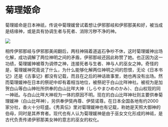 # 菊理姬命

菊理姬命是日本神祇，传说中菊理媛曾试着想让伊邪那岐和伊邪那美和好，被当成是结缘神，或是具有协调生者与死者、消除污秽不净的神。

![](https://pic2.zhimg.com/80/v2-ffc83d6641709db61ba83a3adbca6771_720w.jpg)

相传伊邪那岐与伊邪那美闹翻后，两柱神隔着道返石争吵不休，这时菊理媛神出场化解，成功调解了两位神明之间的矛盾，伊邪那岐还因此称赞了她。也正因为这一功绩，菊理媛神被尊为调停之神，连接死者与生者、神与人的巫女之神。奇怪的是，菊理媛神究竟说了什么，为什么能够化解两位神明之间的怨恨，无论《日本书记》还是《古事记》都没有记载，而且在之后的神话故事里，她也再没有出场。然而菊理媛神在日本的祭祀中却有着相当地位，被祭祀于白山比咩神社。被视为是加贺白山等白山神社所供奉的白山比咩大神（しらやまひめのかみ）、白山权现的同一神祇。与白山比咩大神视为一体的原因不明。现在的白山比咩神社则主要供奉菊理媛神（白山比咩神），另供奉伊奘冉尊、伊奘诺尊。在日本全国各地有约2000家分社，香火十分旺盛。《秀真伝》里对菊理媛神也有记载，称她是天照大御神的伯母，同时是其养育者。现代也有人认为菊理媛神是由于巫女文化形成的神祗，是古代负责传递伊邪那美女神的意志的巫女的权化。

